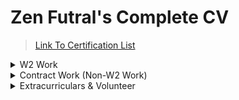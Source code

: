 # Zen Futral's Complete CV
>[Link To Certification List](github.com/ZenFutral/certifications)

<details>
<summary> W2 Work </summary>

## MSP Manager - Server Nova
>(September 2023 - March 2024)

*Server Nova is a DaaS and Sage hosting company, boasting 300+ clients. Demand by clients for MSP services led to the creation of a new LoB, I was tasked with designing & heading this new service offering.*

- Managed all IT operations for clients, including: o365/Entra, physical infrastructure, and end-user training. 
- Create internal and external knowledge bases. Assured clean transition during company merger.
- Built reporting tools utilizing VMWare's PowerShell library.
- Led client security training and response after phishing business comprimise.
- Handled client onboarding, overseeing infrastructure migrations and assuring transition acuracy.

My time with Server Nova was brief and exciting, I had the opprotunity to actively lead the creation of the new MSP offering. I left Server Nova after they merged with an established MSP company. This rendered my department, and position, redundant. I left with a glowing letter of reccomendation from the CEO, CTO, and COO.


## Help Desk Manager & Site Facilities Coordinator - Education At Work
>(August 2022 - May 2023)

*EAW is a non-profit organization providing college students opportunities to serve as frontline service technicians for Discover Financial Services, AutoDesk, Blue Cross Blue Shield, and various Microsoft Products.*

- Managed a helpdesk team of 9, for a national education non-profit organization of 750+ employees.
- Frequently coordinated independent contractors to maintain site compliance and facilitate physical infrastructure changes.
- Defined new IT employee training procedures; reducing onboarding time by over 20%.
- Assisted CTO, CISO, and Director of IT with maintaining organization compliance and operation.

My time with EAW was exciting and dynamic. I had opprotunities to work with a wide array of people and skill sets. During the course of my employment the company was actively dealing with the impacts of Covid-19 on their workforce. My time ended abruptly during a mass IT exedus and restructuring following legal actions against a core manager. I left on great terms, considering the larger situation my boss's, employee's, and myself were operating in.


## T1 Systems Administrator - Eminent Technical Solutions
>(October 2021 - Aug. 2022)

*ETS is an MSP that provides a broad range of services; including Software Development, Telecom, and Information Technology Management Services.*

- Managed IT for city governments, charter schools, and a variety of MSBs.
- Frequently supported LDAP, Ubiquiti, Sophos, and more.
- Designed PowerShell automations, streamlining processes and reducing Windows image time by 30%.
- Assisted in large projects, such as the complete redesign and deployment of new IT Infrastructe at the Park City Water Treatment plant.
- Deployed and maintained fleets of ChromeBooks and iPads.

My time with ETS was extremely informative, filled with learning and training. I was part of a hiring wave caused by a possible financial influx and client expansion opprotunities caused by a large grant renewal with the State of Idaho. Unfortunetly, Idaho did not renew the grant, which led to a layoff of all employees hired during the aformentioned wave.


## T2 Senior Technician & Technical Trainer - Xidax
>(April 2021 - October 2021)

*Xidax, a subsidiary of PC Laptops, functions as their global counterpart. Xidax clients range from Mr. Beast, Demolition Ranch, NASA, DreamWorks Animation, and general consumers.*

- Recruited from managing a repair team at the main PCLaptops store to the corporate-based international Xidax technical repair team. 
- Advised and assisted companies, influencers, and general consumers to resolve a large arrangement of issues.
- Developed PowerShell scripts to automate daily tasks, improving department-wide efficiency.
- Actively trained other technicians to improve department efficiency.
- Frequently communicated with other departments to assure customer satisfaction.
- Communicated with clients through Chat, Phone, and Email.

When I was asked to join the Xidax team, the company already new of my plans to leave. I enjoyed the work and people, but found little room left to grow in the break-fix technology world. I left on wonderful terms with glowing refferences.


## Technical Lead & Assistant Store Manager - PC Laptops
>(December 2019 - October 2021)

*PC Laptops is a physical retailer, local to northern Utah, specialized in custom system creation and repair, with clients ranging from the SLCPD, Siegfried & Jensen, and general consumers.*

- Built and maintained countless laptops, desktops, and blades.
- As the youngest tech lead in the company’s history, I managed and trained dozens of technicians, meeting target metrics and helping my employees develop their skill sets.
- Standardized interdepartmental communication by establishing project management procedures, leading to a 17% increase in system service throughput.
- Frequently wrote automation and tool scripts using Python, CMD, and PowerShell; including full system benchmarking, API automations, and one-off problem-solving scripts.
- Oversaw customer satisfaction and business procedures in a retail environment.
- Frequently served as a liasone between clients and IT contractors/vendors.

My time with PC Laptops came to an end when corporate asked me to help train technicians at their new and quickly growing subsidiary Xidax.


## After School Aid & Assistant Facilities Manager - Spectrum Academy Charter School
>(January 2016 - December 2019)

*Spectrum Academy is specialized for students with autism and other neurodiversities who would benefit from unique and personal learning environment. They provide small class sizes, with individualized instruction and innovative social skills curriculum.*

- Managed record-keeping of facility maintanance expenditures.
- Supervised and entertained elementary-age students; many were on the autism spectrum. 
- Assisted in general handyman jobs and janitorial duties around the school.
- Assisted teachers and staff with random tasks as needed.

Left the company to follow my career IT & Computer Science goals.
</details>

<details>
<summary> Contract Work (Non-W2 Work) </summary>

## IT Consultant & Trainer - Utah Arts Alliance
>(March 2024 - April 2024)

*The UAA provides unique services and programs that benefit Utahns by providing the infrastructure that enables people to pursue their creative dreams and experience art in their community.

- Audited end-user access, email security and on/off boarding procedures.
- Performed data recovery, endpoint maintenance, and G-suit services.
- Provided the Operations Manager with basic IT Management training.


## Wind LGC Exhibit Automator - Discovery Gateway Childrens Museum
>(March 2021 - April 2021)

*Discovery Gateway Children's Museum is a contemporary discovery center offering 60,000 square feet of interactive, hands-on fun.*

- Revised, annotated, and fixed existing Wind LGC logic diagrams to allow easier future changes and scaling.
- Trained admins and staff on Wind LGC systems to avoid need for future contractor assistance.
- Programmed exhibit logic for several new attractions.


## Technical Consultant - Firebird Ranch
>(January 2021 - March 2021)

*Firebird Ranch is the pen name for an author stationed in Park City, he writes predominantly on work-place and racial inequality.*

- Functioned as a consultant for computer hardware, software, and website design.
- Facilitated freelancer networking to accomplish goals outside of my scope.


## IT Consultant & Trainor - Educational Outfitters
>(January 2016 - December 2019)

*Educational Outfitters is a small grant writing and consultation firm specializing in federal education funding for minority communities.*

- Handle all technology (hardware and software) procurement and maintenance.
- Managed data backups, network systems, and security procedures.


## Retail Booth Salesperson - Gypsy Caravan at Utah Renaissance Festival
>(Weekends in May, 2013-2016)

*Gypsy Caravan was a bellydancing & themed retail booth, they were deeply involved with the execution of the yearly festival.*

- Helped with booth set-up and teardown.
- Assisted customers with their purchases.
- Announced performances.
- Performed various upkeeping duties to prepare for the festival.

</details>

<details>
<summary> Extracurriculars & Volunteer </summary>

## Project Coordinator - Mind Riot at The Leonardo Museum 
>(Summer 2017)

*A 3-day social entrepreneurship boot camp and competition for high school students. Teams were tasked with conducting a full research and development process to answer the given year's humanitarian/environmental problem.*

- Team leader and project organizer of a 5-person team.
- Won “Most Realistic Real World Success” out of 20 teams.

## Summer Camp Assistant - STEAM Summer at The Leonardo Museum 
>(Summer 2017)

- Assisted Camp Educator in S.T.E.A.M. activities with preschool and elementary age kids.
- Helped with activity and classroom set-up and clean-up.

## Summer Camp Assistant - Curious Electronics at Mountain View Elementary School 
>(Summer 2016)

- Assisted elementary kids in dismantling and learning about a variety of electronics.
- Helped with activities and camp room set-up and clean-up.
  
## Science Fair Participant - Syracuse Arts Academy 
>(4 years, 2012 - 2015)

My favorite science project was an epigenetics project that involved collecting data from over a dozen identical twins (7th grade).


</details>
